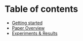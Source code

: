 # Table of contents

* [Getting started](README.md)
* [Paper Overview](paper-overview.md)
* [Experiments & Results](experiments-and-results.md)

